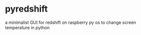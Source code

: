 # pyredshift
a minimalist GUI for redshift on raspberry py os to change screen temperature in python
